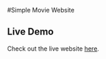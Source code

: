 #Simple Movie Website
## Live Demo

Check out the live website [here](https://simplemoviewebsite.vercel.app).
